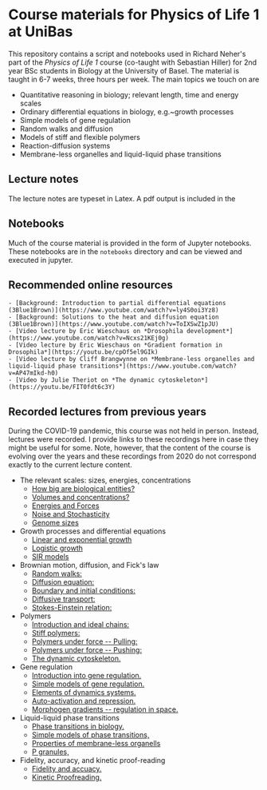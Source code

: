 # Course materials for Physics of Life 1 at UniBas

This repository contains a script and notebooks used in Richard Neher's part of the *Physics of Life 1* course (co-taught with Sebastian Hiller) for 2nd year BSc students in Biology at the University of Basel. The material is taught in 6-7 weeks, three hours per week.
The main topics we touch on are

 - Quantitative reasoning in biology; relevant length, time and energy scales
 - Ordinary differential equations in biology, e.g.~growth processes
 - Simple models of gene regulation
 - Random walks and diffusion
 - Models of stiff and flexible polymers
 - Reaction-diffusion systems
 - Membrane-less organelles and liquid-liquid phase transitions

## Lecture notes
The lecture notes are typeset in Latex. A pdf output is included in the

## Notebooks
Much of the course material is provided in the form of Jupyter notebooks. These notebooks are in the `notebooks` directory and can be viewed and executed in jupyter.


## Recommended online resources
    - [Background: Introduction to partial differential equations (3Blue1Brown)](https://www.youtube.com/watch?v=ly4S0oi3Yz8)
    - [Background: Solutions to the heat and diffusion equation (3Blue1Brown)](https://www.youtube.com/watch?v=ToIXSwZ1pJU)
    - [Video lecture by Eric Wieschaus on *Drosophila development*](https://www.youtube.com/watch?v=Ncxs21KEj0g)
    - [Video lecture by Eric Wieschaus on *Gradient formation in Drosophila*](https://youtu.be/cpOf5el9GIk)
    - [Video lecture by Cliff Brangwynne on *Membrane-less organelles and liquid-liquid phase transitions*](https://www.youtube.com/watch?v=AP47mIkd-h0)
    - [Video by Julie Theriot on *The dynamic cytoskeleton*](https://youtu.be/FIT0fdt6c3Y)

## Recorded lectures from previous years

During the COVID-19 pandemic, this course was not held in person. Instead, lectures were recorded. I provide links to these recordings here in case they might be useful for some. Note, however, that the content of the course is evolving over the years and these recordings from 2020 do not correspond exactly to the current lecture content.

  * The relevant scales: sizes, energies, concentrations
    - [How big are biological entities? ](https://tube.switch.ch/videos/439dc6b7)
    - [Volumes and concentrations? ](https://tube.switch.ch/videos/26d61d3c)
    - [Energies and Forces ](https://tube.switch.ch/videos/5e03fb03)
    - [Noise and Stochasticity ](https://tube.switch.ch/videos/f031d439)
    - [Genome sizes ](https://tube.switch.ch/videos/a91a6c31)
  * Growth processes and differential equations
    - [Linear and exponential growth](https://tube.switch.ch/videos/ed5794b7)
    - [Logistic growth](https://tube.switch.ch/videos/fb0c82ca)
    - [SIR models](https://tube.switch.ch/videos/93848723)
  * Brownian motion, diffusion, and Fick's law
    - [Random walks: ](https://tube.switch.ch/videos/f618f8ff)
    - [Diffusion equation: ](https://tube.switch.ch/videos/438c675b)
    - [Boundary and initial conditions: ](https://tube.switch.ch/videos/d4024a9f)
    - [Diffusive transport: ](https://tube.switch.ch/videos/634aedea)
    - [Stokes-Einstein relation: ](https://tube.switch.ch/videos/63a3bae0)
 *  Polymers
    - [Introduction and ideal chains: ](https://tube.switch.ch/videos/094db580)
    - [Stiff polymers: ](https://tube.switch.ch/videos/7179ba6c)
    - [Polymers under force -- Pulling: ](https://tube.switch.ch/videos/45f301dd)
    - [Polymers under force -- Pushing: ](https://tube.switch.ch/videos/2fca4c13)
    - [The dynamic cytoskeleton. ](https://tube.switch.ch/videos/8e3c92c9)
 *  Gene regulation
    - [Introduction into gene regulation. ](https://tube.switch.ch/videos/8d661dd6)
    - [Simple models of gene regulation. ](https://tube.switch.ch/videos/2781a72f)
    - [Elements of dynamics systems. ](https://tube.switch.ch/videos/6e37f331)
    - [Auto-activation and repression. ](https://tube.switch.ch/videos/c73b3b6e)
    - [Morphogen gradients -- regulation in space. ](https://tube.switch.ch/videos/b2a4db07)
 *  Liquid-liquid phase transitions
    - [Phase transitions in biology.](https://tube.switch.ch/videos/ebe62082)
    - [Simple models of phase transitions, ](https://tube.switch.ch/videos/653b6cd9)
    - [Properties of membrane-less organells ](https://tube.switch.ch/videos/7842b0da)
    - [P granules, ](https://tube.switch.ch/videos/0f1e7e8f)
 *  Fidelity, accuracy, and kinetic proof-reading
    - [Fidelity and accuacy. ](https://tube.switch.ch/videos/ef78391c)
    - [Kinetic Proofreading. ](https://tube.switch.ch/videos/86457e7f)


